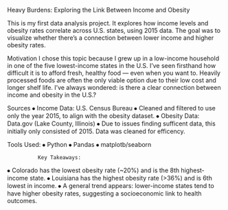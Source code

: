 
Heavy Burdens: Exploring the Link Between Income and Obesity

This is my first data analysis project. It explores how income levels and obesity rates correlate across U.S. states, using 2015 data. The goal was to visualize whether there’s a connection between lower income and higher obesity rates.

Motivation
I chose this topic because I grew up in a low-income household in one of the five lowest-income states in the U.S. I’ve seen firsthand how difficult it is to afford fresh, healthy food — even when you want to. Heavily processed foods are often the only viable option due to their low cost and longer shelf life. I’ve always wondered: is there a clear connection between income and obesity in the U.S.?



Sources
⦁	Income Data: U.S. Census Bureau
⦁	Cleaned and filtered to use only the year 2015, to align with the obesity dataset.
⦁	Obesity Data: Data.gov (Lake County, Illinois)
⦁	Due to issues finding sufficent data, this initially only consisted of 2015. Data was cleaned for efficency. 


Tools Used: 
⦁	Python
⦁	Pandas
⦁	matplotb/seaborn

              
              Key Takeaways:
⦁	Colorado has the lowest obesity rate (~20%) and is the 8th highest-income state.
⦁	Louisiana has the highest obesity rate (>36%) and is 6th lowest in income.
⦁	A general trend appears: lower-income states tend to have higher obesity rates, suggesting a socioeconomic link to health outcomes.
